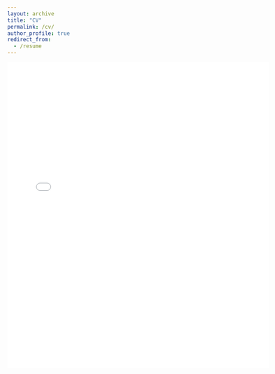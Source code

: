 ```yaml
---
layout: archive
title: "CV"
permalink: /cv/
author_profile: true
redirect_from:
  - /resume
---
```

<!-- 
{% include base_path %}

Education
======
* B.S. in GitHub, GitHub University, 2012
* M.S. in Jekyll, GitHub University, 2014
* Ph.D in Version Control Theory, GitHub University, 2018 (expected)

Work experience
======
* Summer 2015: Research Assistant
  * Github University
  * Duties included: Tagging issues
  * Supervisor: Professor Git

* Fall 2015: Research Assistant
  * Github University
  * Duties included: Merging pull requests
  * Supervisor: Professor Hub
  
Skills
======
* Skill 1
* Skill 2
  * Sub-skill 2.1
  * Sub-skill 2.2
  * Sub-skill 2.3
* Skill 3

Publications
======
  <ul>{% for post in site.publications %}
    {% include archive-single-cv.html %}
  {% endfor %}</ul>
  
Talks
======
  <ul>{% for post in site.talks %}
    {% include archive-single-talk-cv.html %}
  {% endfor %}</ul>
  
Teaching
======
  <ul>{% for post in site.teaching %}
    {% include archive-single-cv.html %}
  {% endfor %}</ul>
  
Service and leadership
======
* Currently signed in to 43 different slack teams

<a href="lucascofano.github.io/documents/cv.pdf" target="_blank">PDF.</a> -->

<!-- <object data="lucascofano.github.io{{ site.baseurl }}/documents/cv.pdf" width="1000" height="1000" type='application/pdf'/> -->

<!-- <embed src="https://lucascofano.github.io/documents/cv.pdf" type="application/pdf" /> -->

<embed src="{{ site.baseurl }}/files/cv.pdf" width="600" height="700" type='application/pdf'> 